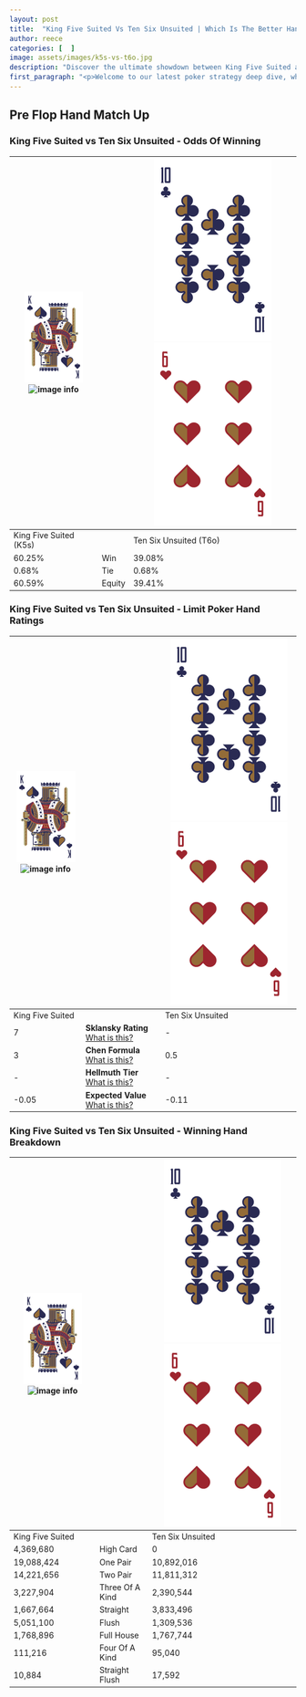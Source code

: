 ```yaml
---
layout: post
title:  "King Five Suited Vs Ten Six Unsuited | Which Is The Better Hand In Poker? A Complete Guide"
author: reece
categories: [  ]
image: assets/images/k5s-vs-t6o.jpg
description: "Discover the ultimate showdown between King Five Suited and Ten Six Unsuited in poker! Uncover the odds, strategies, and scenarios where one hand triumphs over the other. Get ready to up your poker game with this thrilling analysis."
first_paragraph: "<p>Welcome to our latest poker strategy deep dive, where we're pitting two distinct hands against each other in a high-stakes showdown: King Five Suited vs Ten Six Unsuited.</p><p>In the dynamic world of poker, every decision counts, and knowing which hand holds the upper hand is key to your success at the table.</p><p>In this article, we'll dissect these two hands, explore the scenarios where one dominates the other, and equip you with the knowledge to make strategic choices that can tip the odds in your favor.</p><p>Get ready to unravel the intriguing dynamics of these poker hands and elevate your game to new heights.</p>"
---
```




[comment]: # (sp0)

## Pre Flop Hand Match Up

<div class="table hand-ratings" markdown="1"> 



### King Five Suited vs Ten Six Unsuited - Odds Of Winning


    
| ![image info](assets/images/hand1/K.png) ![image info](assets/images/hand1/5s.png) |  | ![image info](assets/images/hand2/T.png) ![image info](assets/images/hand2/6o.png) |
| -------- | -------- | -------- |
| King Five Suited (K5s) |  | Ten Six Unsuited (T6o) |
| 60.25% | Win | 39.08% |
| 0.68% | Tie | 0.68% |
| 60.59% | Equity | 39.41% |




[comment]: # (sp1)



### King Five Suited vs Ten Six Unsuited - Limit Poker Hand Ratings


    
| ![image info](assets/images/hand1/K.png) ![image info](assets/images/hand1/5s.png) |  | ![image info](assets/images/hand2/T.png) ![image info](assets/images/hand2/6o.png) |
| -------- | -------- | -------- |
| King Five Suited |  | Ten Six Unsuited |
| 7 | **Sklansky Rating** [What is this?](/sklansky-rating-explained) | - |
| 3 | **Chen Formula** [What is this?](/chen-formula-explained) | 0.5 |
| - | **Hellmuth Tier** [What is this?](/Hellmuth-tier-explained) | - |
| -0.05 | **Expected Value** [What is this?](/expected-value-explained) | -0.11 |




[comment]: # (sp2)



### King Five Suited vs Ten Six Unsuited - Winning Hand Breakdown


    
| ![image info](assets/images/hand1/K.png) ![image info](assets/images/hand1/5s.png) |  | ![image info](assets/images/hand2/T.png) ![image info](assets/images/hand2/6o.png) |
| -------- | -------- | -------- |
| King Five Suited |  | Ten Six Unsuited |
| 4,369,680 | High Card | 0 |
| 19,088,424 | One Pair | 10,892,016 |
| 14,221,656 | Two Pair | 11,811,312 |
| 3,227,904 | Three Of A Kind | 2,390,544 |
| 1,667,664 | Straight | 3,833,496 |
| 5,051,100 | Flush | 1,309,536 |
| 1,768,896 | Full House | 1,767,744 |
| 111,216 | Four Of A Kind | 95,040 |
| 10,884 | Straight Flush | 17,592 |




[comment]: # (sp3)



</div>

[comment]: # (sp4)



[comment]: # (sp5)

